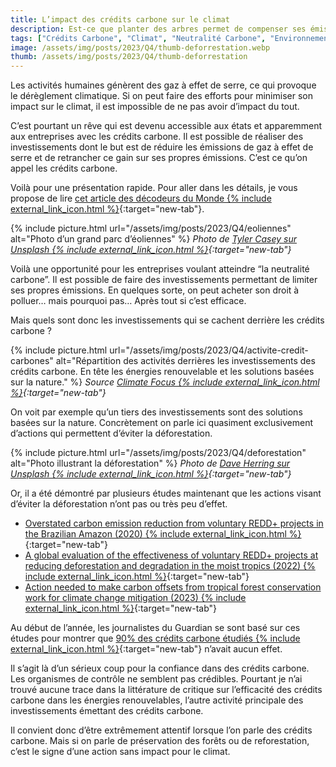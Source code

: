 ```yaml
---
title: L’impact des crédits carbone sur le climat
description: Est-ce que planter des arbres permet de compenser ses émissions de gaz à effet de serre ?
tags: ["Crédits Carbone", "Climat", "Neutralité Carbone", "Environnement", "Déforestation"]
image: /assets/img/posts/2023/Q4/thumb-deforrestation.webp
thumb: /assets/img/posts/2023/Q4/thumb-deforrestation
---
```


Les activités humaines génèrent des gaz à effet de serre, ce qui provoque le dérèglement climatique. Si on peut faire des efforts pour minimiser son impact sur le climat, il est impossible de ne pas avoir d’impact du tout.

C’est pourtant un rêve qui est devenu accessible aux états et apparemment aux entreprises avec les crédits carbone. Il est possible de réaliser des investissements dont le but est de réduire les émissions de gaz à effet de serre et de retrancher ce gain sur ses propres émissions. C’est ce qu’on appel les crédits carbone.

Voilà pour une présentation rapide. Pour aller dans les détails, je vous propose de lire [cet article des décodeurs du Monde {% include external_link_icon.html %}](https://www.lemonde.fr/les-decodeurs/article/2019/03/06/le-principe-de-compensation-carbone-est-il-efficace_5432105_4355770.html){:target="new-tab"}.

{% include picture.html 
    url="/assets/img/posts/2023/Q4/eoliennes"
    alt="Photo d’un grand parc d’éoliennes"
 %}
*Photo de [Tyler Casey sur Unsplash {% include external_link_icon.html %}](https://unsplash.com/@tylercaseyprod){:target="new-tab"}*

Voilà une opportunité pour les entreprises voulant atteindre “la neutralité carbone”. Il est possible de faire des investissements permettant de limiter ses propres émissions. En quelques sorte, on peut acheter son droit à polluer… mais pourquoi pas… Après tout si c’est efficace.

Mais quels sont donc les investissements qui se cachent derrière les crédits carbone ?

{% include picture.html 
    url="/assets/img/posts/2023/Q4/activite-credit-carbones"
    alt="Répartition des activités derrières les investissements des crédits carbone. En tête les énergies renouvelable et les solutions basées sur la nature."
 %}
*Source [Climate Focus {% include external_link_icon.html %}](https://climatefocus.com/initiatives/voluntary-carbon-market-dashboard/){:target="new-tab"}*

On voit par exemple qu’un tiers des investissements sont des solutions basées sur la nature. Concrètement on parle ici quasiment exclusivement d’actions qui permettent d’éviter la déforestation.

{% include picture.html 
    url="/assets/img/posts/2023/Q4/deforestation"
    alt="Photo illustrant la déforestation"
 %}
*Photo de [Dave Herring sur Unsplash {% include external_link_icon.html %}](https://unsplash.com/@daveherring){:target="new-tab"}*

Or, il a été démontré par plusieurs études maintenant que les actions visant d’éviter la déforestation n’ont pas ou très peu d’effet.

- [Overstated carbon emission reduction from voluntary REDD+ projects in the Brazilian Amazon (2020) {% include external_link_icon.html %}](https://www.pnas.org/doi/10.1073/pnas.2004334117){:target="new-tab"}
- [A global evaluation of the effectiveness of voluntary REDD+ projects at reducing deforestation and degradation in the moist tropics (2022) {% include external_link_icon.html %}](https://www.science.org/doi/10.1126/science.adj6951){:target="new-tab"}
- [Action needed to make carbon offsets from tropical forest conservation work for climate change mitigation (2023) {% include external_link_icon.html %}](https://arxiv.org/abs/2301.03354){:target="new-tab"}

Au début de l’année, les journalistes du Guardian se sont basé sur ces études pour montrer que [90% des crédits carbone étudiés {% include external_link_icon.html %}](https://www.theguardian.com/environment/2023/jan/18/revealed-forest-carbon-offsets-biggest-provider-worthless-verra-aoe){:target="new-tab"} n’avait aucun effet.

Il s’agit là d’un sérieux coup pour la confiance dans des crédits carbone. Les organismes de contrôle ne semblent pas crédibles. Pourtant je n’ai trouvé aucune trace dans la littérature de critique sur l’efficacité des crédits carbone dans les énergies renouvelables, l’autre activité principale des investissements émettant des crédits carbone.

Il convient donc d’être extrêmement attentif lorsque l’on parle des crédits carbone. Mais si on parle de préservation des forêts ou de reforestation, c’est le signe d’une action sans impact pour le climat.